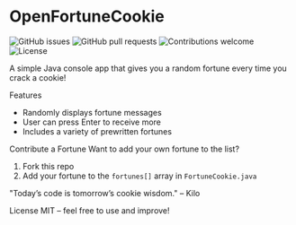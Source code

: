 # OpenFortuneCookie 

![GitHub issues](https://img.shields.io/github/issues/Pkwiatkowski-ssj/FortuneCookieGenerator)
![GitHub pull requests](https://img.shields.io/github/issues-pr/Pkwiatkowski-ssj/FortuneCookieGenerator)
![Contributions welcome](https://img.shields.io/badge/contributions-welcome-brightgreen.svg)
![License](https://img.shields.io/github/license/Pkwiatkowski-ssj/FortuneCookieGenerator)

A simple Java console app that gives you a random fortune every time you crack a cookie!

Features
- Randomly displays fortune messages
- User can press Enter to receive more
- Includes a variety of prewritten fortunes

Contribute a Fortune
Want to add your own fortune to the list?

1. Fork this repo
2. Add your fortune to the `fortunes[]` array in `FortuneCookie.java`

"Today’s code is tomorrow’s cookie wisdom." – Kilo

License
MIT – feel free to use and improve!

